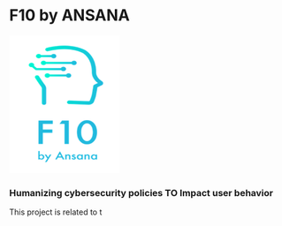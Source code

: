 # F10 by ANSANA
<img src="https://github.com/ANSANA-2/ANSANA/blob/1d5bfb468b2017029c059da589f2d3fc26b6ee4d/Logo.png" alt="Alternative Text" width="200" height="250">

### Humanizing cybersecurity policies TO Impact user behavior






This project is related to t


